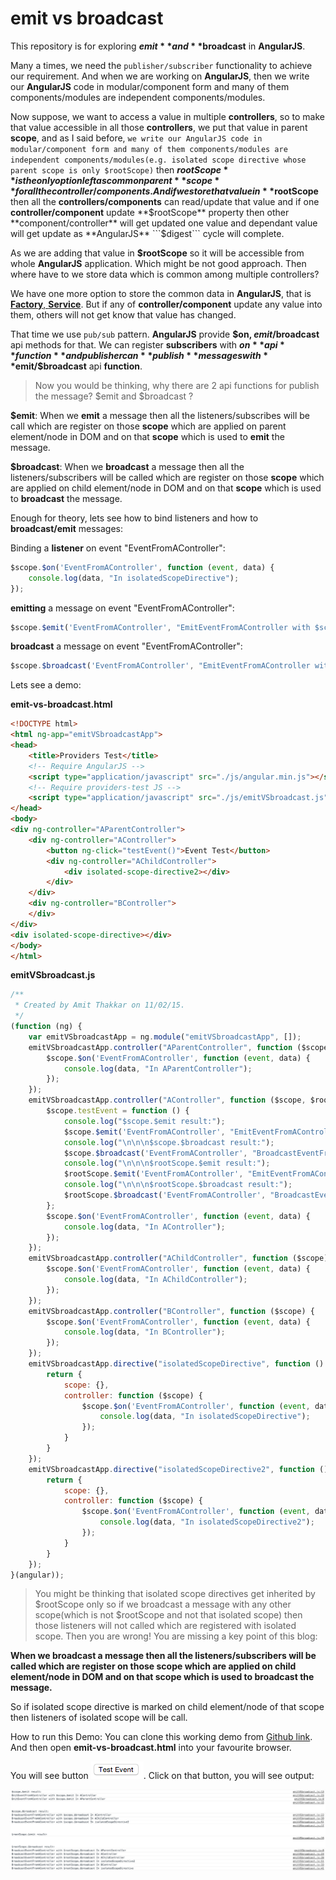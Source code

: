 # emit vs broadcast

This repository is for exploring **$emit** and **$broadcast** in **AngularJS**.

Many a times, we need the ```publisher/subscriber``` functionality to achieve our requirement. And when we are working on **AngularJS**, then we write our **AngularJS** code in modular/component form and many of them components/modules are independent components/modules.

Now suppose, we want to access a value in multiple **controllers**, so to make that value accessible in all those **controllers**, we put that value in parent **scope**, and as I said before, ```we write our AngularJS code in modular/component form and many of them components/modules are independent components/modules(e.g. isolated scope directive whose parent scope is only $rootScope)``` then **$rootScope** is the only option left as common parent **scope** for all the controller/components. And if we store that value in **$rootScope** then all the **controllers/components** can read/update that value and if one **controller/component** update **$rootScope** property then other **component/controller** will get updated one value and dependant value will get update as **AngularJS** ```$digest``` cycle will complete.

As we are adding that value in **$rootScope** so it will be accessible from whole **AngularJS** application. Which might be not good approach. Then where have to we store data which is common among multiple controllers?

We have one more option to store the common data in **AngularJS**, that is [**Factory**, **Service**](http://codechutney.in/blog/angularjs/providers-in-angularjs/). But if any of **controller/component** update any value into them, others will not get know that value has changed.

That time we use ```pub/sub``` pattern. **AngularJS** provide **$on, $emit/$broadcast** api methods for that. We can register **subscribers** with **$on** api **function** and publisher can **publish** messages with **$emit/$broadcast** api **function**.

> Now you would be thinking, why there are 2 api functions for publish the message? $emit and $broadcast ?

**$emit**: When we **emit** a message then all the listeners/subscribes will be call which are register on those **scope** which are applied on parent element/node in DOM and on that **scope** which is used to **emit** the message.

**$broadcast**: When we **broadcast** a message then all the listeners/subscribers will be called which are register on those **scope** which are applied on child element/node in DOM and on that **scope** which is used to **broadcast** the message.

Enough for theory, lets see how to bind listeners and how to **broadcast/emit** messages:

Binding a **listener** on event "EventFromAController":
```JavaScript
$scope.$on('EventFromAController', function (event, data) {
    console.log(data, "In isolatedScopeDirective");
});
```

**emitting** a message on event "EventFromAController":
```JavaScript
$scope.$emit('EventFromAController', "EmitEventFromAController with $scope.$emit");
```

**broadcast** a message on event "EventFromAController":
```JavaScript
$scope.$broadcast('EventFromAController', "EmitEventFromAController with $scope.$emit");
```

Lets see a demo:

**emit-vs-broadcast.html**
```HTML
<!DOCTYPE html>
<html ng-app="emitVSbroadcastApp">
<head>
    <title>Providers Test</title>
    <!-- Require AngularJS -->
    <script type="application/javascript" src="./js/angular.min.js"></script>
    <!-- Require providers-test JS -->
    <script type="application/javascript" src="./js/emitVSbroadcast.js"></script>
</head>
<body>
<div ng-controller="AParentController">
    <div ng-controller="AController">
        <button ng-click="testEvent()">Event Test</button>
        <div ng-controller="AChildController">
            <div isolated-scope-directive2></div>
        </div>
    </div>
    <div ng-controller="BController">
    </div>
</div>
<div isolated-scope-directive></div>
</body>
</html>
```

**emitVSbroadcast.js**
```JavaScript
/**
 * Created by Amit Thakkar on 11/02/15.
 */
(function (ng) {
    var emitVSbroadcastApp = ng.module("emitVSbroadcastApp", []);
    emitVSbroadcastApp.controller("AParentController", function ($scope) {
        $scope.$on('EventFromAController', function (event, data) {
            console.log(data, "In AParentController");
        });
    });
    emitVSbroadcastApp.controller("AController", function ($scope, $rootScope) {
        $scope.testEvent = function () {
            console.log("$scope.$emit result:");
            $scope.$emit('EventFromAController', "EmitEventFromAController with $scope.$emit");
            console.log("\n\n\n$scope.$broadcast result:");
            $scope.$broadcast('EventFromAController', "BroadcastEventFromAController with $scope.$broadcast");
            console.log("\n\n\n$rootScope.$emit result:");
            $rootScope.$emit('EventFromAController', "EmitEventFromAController with $rootScope.$emit");
            console.log("\n\n\n$rootScope.$broadcast result:");
            $rootScope.$broadcast('EventFromAController', "BroadcastEventFromAController with $rootScope.$broadcast");
        };
        $scope.$on('EventFromAController', function (event, data) {
            console.log(data, "In AController");
        });
    });
    emitVSbroadcastApp.controller("AChildController", function ($scope) {
        $scope.$on('EventFromAController', function (event, data) {
            console.log(data, "In AChildController");
        });
    });
    emitVSbroadcastApp.controller("BController", function ($scope) {
        $scope.$on('EventFromAController', function (event, data) {
            console.log(data, "In BController");
        });
    });
    emitVSbroadcastApp.directive("isolatedScopeDirective", function () {
        return {
            scope: {},
            controller: function ($scope) {
                $scope.$on('EventFromAController', function (event, data) {
                    console.log(data, "In isolatedScopeDirective");
                });
            }
        }
    });
    emitVSbroadcastApp.directive("isolatedScopeDirective2", function () {
        return {
            scope: {},
            controller: function ($scope) {
                $scope.$on('EventFromAController', function (event, data) {
                    console.log(data, "In isolatedScopeDirective2");
                });
            }
        }
    });
}(angular));
```

> You might be thinking that isolated scope directives get inherited by $rootScope only so if we broadcast a message with any other scope(which is not $rootScope and not that isolated scope) then those listeners will not called which are registered with isolated scope. Then you are wrong! You are missing a key point of this blog:

**When we broadcast a message then all the listeners/subscribers will be called which are register on those scope which are applied on child element/node in DOM and on that scope which is used to broadcast the message.**

So if isolated scope directive is marked on child element/node of that scope then listeners of isolated scope will be call.

How to run this Demo: You can clone this working demo from [Github link](https://github.com/AmitThakkar/emit-vs-broadcast). And then open **emit-vs-broadcast.html** into your favourite browser.

You will see button ![Test Event](https://raw.githubusercontent.com/AmitThakkar/emit-vs-broadcast/master/images/button.png). Click on that button, you will see output:

![Output](https://raw.githubusercontent.com/AmitThakkar/emit-vs-broadcast/master/images/output.png)


